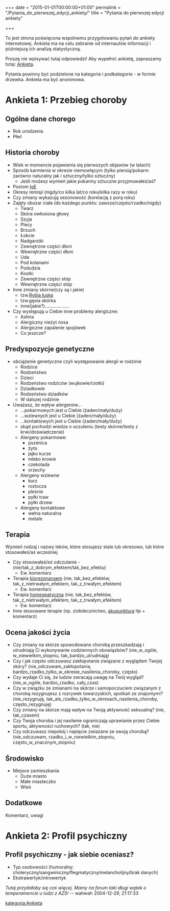 +++
date = "2015-01-01T00:00:00+01:00"
permalink = "/Pytania_do_pierwszej_edycji_ankiety/"
title = "Pytania do pierwszej edycji ankiety"

+++

To jest strona poświęcona wspólnemu przygotowaniu pytań do ankiety internetowej. Ankieta ma na celu zebranie od internautów informacji i późniejszą ich analizę statystyczną.

Proszę nie wpisywać tutaj odpowiedzi!
Aby wypełnić ankietę, zapraszamy tutaj: [Ankieta](/atopedia/Ankieta "wikilink").

Pytania powinny być podzielone na kategorie i podkategorie - w formie drzewka. Ankieta ma być anonimowa.

Ankieta 1: Przebieg choroby
===========================

Ogólne dane chorego
-------------------

-   Rok urodzenia
-   Płeć

Historia choroby
----------------

-   Wiek w momencie pojawienia się pierwszych objawów (w latach)
-   Sposób karmienia w okresie niemowlęcym (tylko piersią/pokarm zarówno naturalny jak i sztuczny/tylko sztuczny)
    -   Jeśli możesz wymień jakie pokarmy sztuczne przyjmowałeś/aś?
-   Poziom [IgE](/atopedia/IgE "wikilink")
-   Okresy remisji (nigdy/co kilka lat/co roku/kilka razy w roku)
-   Czy zmiany wykazują sezonowość (korelację z porą roku)
-   Zajęty obszar ciała (do każdego punktu: zawsze/często/rzadko/nigdy)
    -   Twarz
    -   Skóra owłosiona głowy
    -   Szyja
    -   Plecy
    -   Brzuch
    -   Łokcie
    -   Nadgarstki
    -   Zewnętrzne części dłoni
    -   Wewnętrzne części dłoni
    -   Uda
    -   Pod kolanami
    -   Podudzia
    -   Kostki
    -   Zewnętrzne części stóp
    -   Wewnętrzne części stóp
-   Inne zmiany skórne(czy są i jakie)
    -   tzw.[Rybia łuska](/atopedia/Rybia_łuska "wikilink")
    -   tzw.gęsia skórka
    -   inne(jakie?)...................
-   Czy występują u Ciebie inne problemy alergiczne:
    -   Astma
    -   Alergiczny nieżyt nosa
    -   Alergiczne zapalenie spojówek
    -   Co jeszcze?

Predyspozycje genetyczne
------------------------

-   obciążenie genetyczne czyli występowanie alergii w rodzinie
    -   Rodzice
    -   Rodzeństwo
    -   Dzieci
    -   Rodzeństwo rodziców (wujkowie/ciotki)
    -   Dziadkowie
    -   Rodzeństwo dziadków
    -   W dalszej rodzinie
-   Uważasz, że wpływ alergenów...
    -   ...pokarmowych jest u Ciebie (żaden/mały/duży)
    -   ...wziewnych jest u Ciebie (żaden/mały/duży)
    -   ...kontaktowych jest u Ciebie (żaden/mały/duży)
    -   skąd pochodzi wiedza o uczuleniu (testy skórne/testy z krwi/doświadczenie)
    -   Alergeny pokarmowe:
        -   pszenica
        -   żyto
        -   jajko kurze
        -   mleko krowie
        -   czekolada
        -   orzechy
    -   Alergeny wziewne
        -   kurz
        -   roztocza
        -   pleśnie
        -   pyłki traw
        -   pyłki drzew
    -   Alergeny kontaktowe
        -   wełna naturalna
        -   metale

Terapia
-------

Wymień rodzaj i nazwy leków, które stosujesz stale lub okresowo, lub które stosowałeś/aś wcześniej

-   Czy stosowałaś/eś odczulanie - (nie/tak_z_dobrym_efektem/tak_bez_efektu)
    -   Ew. komentarz
-   Terapia [biorezonansem](/atopedia/Biorezonans "wikilink") (nie, tak_bez_efektów, tak_z_nietrwałym_efektem, tak_z_trwałym_efektem)
    -   Ew. komentarz
-   Terapia [homeopatyczna](/atopedia/Homeopatia "wikilink") (nie, tak_bez_efektów, tak_z_nietrwałym_efektem, tak_z_trwałym_efektem)
    -   Ew. komentarz
-   Inne stosowane terapie (np. ziołolecznictwo, [akupunktura](/atopedia/Akupunktura "wikilink") itp + komentarz)

Ocena jakości życia
-------------------

-   Czy zmiany na skórze spowodowane chorobą przeszkadzają i utrudniają Ci wykonywanie codziennych obowiązków? (nie_w_ogóle, w_niewielkim_stopniu, tak_bardzo_utrudniają)
-   Czy i jak często odczuwasz zakłopotanie związane z wyglądem Twojej skóry? (nie_odczuwam_zakłopotania, bardzo_rzadko_tylko_w_okresie_nasilenia_choroby, często)
-   Czy wydaje Ci się, że ludzie zwracają uwagę na Twój wygląd? (nie_w_ogóle, bardzo_rzadko, cały_czas)
-   Czy w związku ze zmianami na skórze i samopoczuciem związanym z chorobą rezygnujesz z rozrywek towarzyskich, spotkań ze znajomymi? (nie_rezygnuję, tak_ale_rzadko_tylko_w_okresach_nasilenia_choroby, często_rezygnuję)
-   Czy zmiany na skórze mają wpływ na Twoją aktywność seksualną? (nie, tak_czasem)
-   Czy Twoja choroba i jej nasilenie ograniczają uprawianie przez Ciebie sportu, aktywności ruchowych? (tak, nie)
-   Czy odczuwasz niepokój i napięcie zwiazane ze swoją chorobą? (nie_odczuwam, rzadko_i_w_niewielkim_stopniu, często_w_znacznym_stopniu)

Środowisko
----------

-   Miejsce zamieszkania
    -   Duże miasto
    -   Małe miasteczko
    -   Wieś

Dodatkowe
---------

Komentarz, uwagi

Ankieta 2: Profil psychiczny
============================

Profil psychiczny - jak siebie oceniasz?
----------------------------------------

-   Typ osobowości (humoralny: choleryczny/sangwiniczny/flegmatyczny/melancholijny/brak danych)
-   Ekstrawertyk/introwertyk

*Tutaj przydałoby się coś więcej. Mamy na forum taki długi wątek o temperamencie u ludzi z AZS!* -- wahwah 2004-12-29, 21:17:33

[kategoria:Ankieta](/atopedia/kategoria:Ankieta "wikilink")